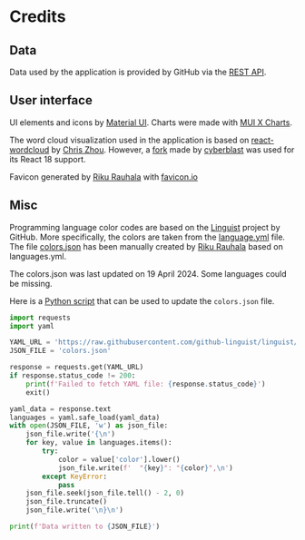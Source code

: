 # Credits

## Data

Data used by the application is provided by GitHub via the [REST API](https://docs.github.com/en/rest).

## User interface

UI elements and icons by [Material UI](https://mui.com). Charts were made with [MUI X Charts](https://mui.com/x/react-charts/).

The word cloud visualization used in the application is based on [react-wordcloud](https://www.npmjs.com/package/react-wordcloud) by [Chris Zhou](https://github.com/chrisrzhou). However, a [fork](https://www.npmjs.com/package/@cyberblast/react-wordcloud) made by [cyberblast](https://github.com/cyberblast) was used for its React 18 support.

Favicon generated by [Riku Rauhala](https://github.com/rikurauhala) with [favicon.io](https://favicon.io/favicon-generator/)

## Misc

Programming language color codes are based on the [Linguist](https://github.com/github-linguist/linguist) project by GitHub. More specifically, the colors are taken from the [language.yml](https://github.com/github/linguist/blob/master/lib/linguist/languages.yml) file. The file [colors.json](../src/utils/colors.json) has been manually created by [Riku Rauhala](https://github.com/rikurauhala) based on languages.yml.

The colors.json was last updated on 19 April 2024. Some languages could be missing.

Here is a [Python script](./scripts/linguist.py) that can be used to update the `colors.json` file.

```python
import requests
import yaml

YAML_URL = 'https://raw.githubusercontent.com/github-linguist/linguist/master/lib/linguist/languages.yml'
JSON_FILE = 'colors.json'

response = requests.get(YAML_URL)
if response.status_code != 200:
    print(f'Failed to fetch YAML file: {response.status_code}')
    exit()

yaml_data = response.text
languages = yaml.safe_load(yaml_data)
with open(JSON_FILE, 'w') as json_file:
    json_file.write('{\n')
    for key, value in languages.items():
        try:
            color = value['color'].lower()
            json_file.write(f'  "{key}": "{color}",\n')
        except KeyError:
            pass
    json_file.seek(json_file.tell() - 2, 0)
    json_file.truncate()
    json_file.write('\n}\n')

print(f'Data written to {JSON_FILE}')
```
